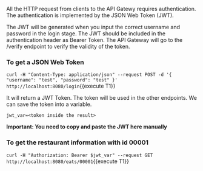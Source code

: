 All the HTTP request from clients to the API Gatewy requires authentication. The authentication is implemented by the JSON Web Token (JWT).

The JWT will be generated when you input the correct username and password in the login stage. The JWT should be included in the authentication header as Bearer Token. The API Gateway will go to the /verify endpoint to verify the validity of the token.

### To get a JSON Web Token
`curl -H "Content-Type: application/json" --request POST -d '{ "username": "test", "password": "test" }' http://localhost:8080/login`{{execute T1}}

It will return a JWT Token. The token will be used in the other endpoints. We can save the token into a variable.

`jwt_var=<token inside the result>`

**Important: You need to copy and paste the JWT here manually**

### To get the restaurant information with id 00001
`curl -H "Authorization: Bearer $jwt_var" --request GET http://localhost:8080/eats/00001`{{execute T1}}